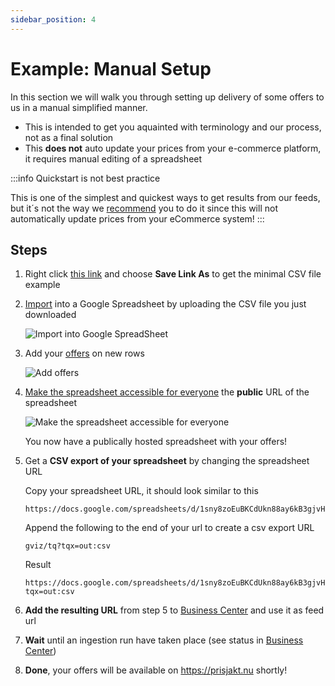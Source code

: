 ```yaml
---
sidebar_position: 4
---
```


# Example: Manual Setup

In this section we will walk you through setting up delivery of some offers to us in a manual simplified manner.

- This is intended to get you aquainted with terminology and our process, not as a final solution
- This **does not** auto update your prices from your e-commerce platform, it requires manual editing of a spreadsheet

:::info Quickstart is not best practice

This is one of the simplest and quickest ways to get results from our feeds, but it´s not the way we [recommend](/overview/best-practices) you to do it since this will not automatically update prices from your eCommerce system!
:::
## Steps

1. Right click  [this link](pathname:///examples/min-sample.csv) and choose **Save Link As** to get the minimal CSV file example

2. [Import](https://support.google.com/docs/answer/40608?hl=en&co=GENIE.Platform%3DDesktop) into a Google Spreadsheet by uploading the CSV file you just downloaded
   
   ![Import into Google SpreadSheet](@site/docs/assets/guides/quickstart/google-spreadsheet-import.png)
   
3. Add your [offers](/reference/terminology#term_offer) on new rows

   ![Add offers](@site/docs/assets/guides/quickstart/google-spreadsheet-add-products.png)


4. [Make the spreadsheet accessible for everyone](https://support.google.com/docs/answer/183965?hl=en&co=GENIE.Platform%3DDesktop) the **public** URL of the spreadsheet

    ![Make the spreadsheet accessible for everyone](@site/docs/assets/guides/quickstart/google-spreadsheet-share.png)

   You now have a publically hosted spreadsheet with your offers!

5. Get a **CSV export of your spreadsheet** by changing the spreadsheet URL

   Copy your spreadsheet URL, it should look similar to this
   
   ```
   https://docs.google.com/spreadsheets/d/1sny8zoEuBKCdUkn88ay6kB3gjvH0RBQZo6fGXnS542c/
   ```

   Append the following to the end of your url to create a csv export URL
   
   ```
   gviz/tq?tqx=out:csv
   ``` 

   Result

   ```
   https://docs.google.com/spreadsheets/d/1sny8zoEuBKCdUkn88ay6kB3gjvH0RBQZo6fGXnS542c/gviz/tq?tqx=out:csv
   ```

6. **Add the resulting URL** from step 5 to [Business Center](https://support.prisjakt.nu/en/articles/6175300-manage-product-feeds-in-business-center) and use it as feed url
7. **Wait** until an ingestion run have taken place (see status in [Business Center](https://support.prisjakt.nu/en/articles/6175300-manage-product-feeds-in-business-center))
8. **Done**, your offers will be available on https://prisjakt.nu shortly!
